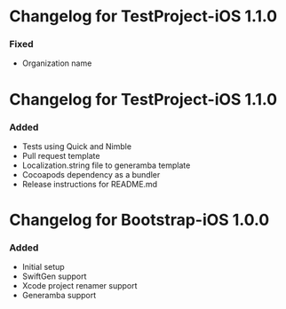 # Changelog for TestProject-iOS 1.1.0
### Fixed
* Organization name

# Changelog for TestProject-iOS 1.1.0
### Added
* Tests using Quick and Nimble
* Pull request template
* Localization.string file to generamba template
* Cocoapods dependency as a bundler
* Release instructions for README.md

# Changelog for Bootstrap-iOS 1.0.0
### Added
* Initial setup
* SwiftGen support
* Xcode project renamer support
* Generamba support
